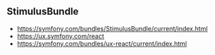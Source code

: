 ## StimulusBundle
- https://symfony.com/bundles/StimulusBundle/current/index.html
- https://ux.symfony.com/react
- https://symfony.com/bundles/ux-react/current/index.html